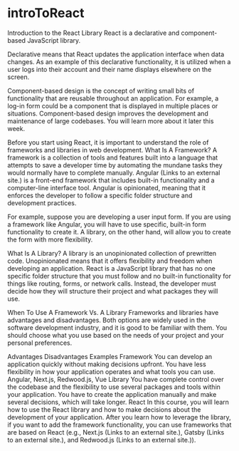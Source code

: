 # introToReact
Introduction to the React Library
React is a declarative and component-based JavaScript library.

Declarative means that React updates the application interface when data changes. As an example of this declarative functionality, it is utilized when a user logs into their account and their name displays elsewhere on the screen.

Component-based design is the concept of writing small bits of functionality that are reusable throughout an application. For example, a log-in form could be a component that is displayed in multiple places or situations. Component-based design improves the development and maintenance of large codebases. You will learn more about it later this week.

Before you start using React, it is important to understand the role of frameworks and libraries in web development.
What Is A Framework?
A framework is a collection of tools and features built into a language that attempts to save a developer time by automating the mundane tasks they would normally have to complete manually. Angular (Links to an external site.) is a front-end framework that includes built-in functionality and a computer-line interface tool. Angular is opinionated, meaning that it enforces the developer to follow a specific folder structure and development practices.

For example, suppose you are developing a user input form. If you are using a framework like Angular, you will have to use specific, built-in form functionality to create it. A library, on the other hand, will allow you to create the form with more flexibility.

What Is A Library?
A library is an unopinionated collection of prewritten code. Unopinionated means that it offers flexibility and freedom when developing an application. React is a JavaScript library that has no one specific folder structure that you must follow and no built-in functionality for things like routing, forms, or network calls. Instead, the developer must decide how they will structure their project and what packages they will use.

When To Use A Framework Vs. A Library
Frameworks and libraries have advantages and disadvantages. Both options are widely used in the software development industry, and it is good to be familiar with them. You should choose what you use based on the needs of your project and your personal preferences.

Advantages	Disadvantages	Examples
Framework	You can develop an application quickly without making decisions upfront.	You have less flexibility in how your application operates and what tools you can use.	Angular, Next.js, Redwood.js, Vue
Library	You have complete control over the codebase and the flexibility to use several packages and tools within your application.	You have to create the application manually and make several decisions, which will take longer.	React
In this course, you will learn how to use the React library and how to make decisions about the development of your application. After you learn how to leverage the library, if you want to add the framework functionality, you can use frameworks that are based on React (e.g., Next.js (Links to an external site.), Gatsby (Links to an external site.), and Redwood.js (Links to an external site.)).

